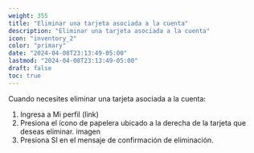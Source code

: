 ```yaml
---
weight: 355
title: "Eliminar una tarjeta asociada a la cuenta"
description: "Eliminar una tarjeta asociada a la cuenta"
icon: "inventory_2"
color: "primary"
date: "2024-04-08T23:13:49-05:00"
lastmod: "2024-04-08T23:13:49-05:00"
draft: false
toc: true
---
```

Cuando necesites eliminar una tarjeta asociada a la cuenta:

1. Ingresa a Mi perfil (link)
2. Presiona el ícono de papelera ubicado a la derecha de la tarjeta que deseas eliminar.
imagen
3. Presiona SI en el mensaje de confirmación de eliminación.
